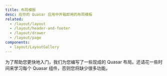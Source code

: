```yaml
---
title: 布局模板
desc: 在你的 Quasar 应用中开箱即用的布局模板
related:
  - /layout/layout
  - /layout/header-and-footer
  - /layout/drawer
  - /layout/page
components:
  - layout/LayoutGallery
---
```


为了帮助您更快地入门，我们为您编写了一些现成的 Quasar 布局。还请花一些时间来学习每个 Quasar 组件，否则您将缺少很多功能。

<layout-gallery class="q-mt-md" />
